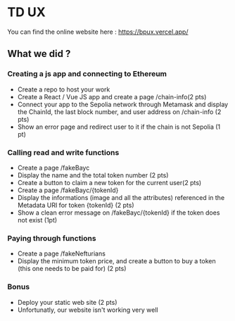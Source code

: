 # TD UX

You can find the online website here : https://bpux.vercel.app/  

## What we did ?  

### Creating a js app and connecting to Ethereum

- Create a repo to host your work
- Create a React / Vue JS app and create a page /chain-info(2 pts)
- Connect your app to the Sepolia network through Metamask and display the ChainId, the last block number, and user address on /chain-info (2 pts)
- Show an error page and redirect user to it if the chain is not Sepolia (1 pt)

### Calling read and write functions

- Create a page /fakeBayc
- Display the name and the total token number (2 pts)
- Create a button to claim a new token for the current user(2 pts)
- Create a page /fakeBayc/{tokenId}
- Display the informations (image and all the attributes) referenced in the Metadata URI for token {tokenId} (2 pts)
- Show a clean error message on /fakeBayc/{tokenId} if the token does not exist (1pt)

### Paying through functions

- Create a page /fakeNefturians
- Display the minimum token price, and create a button to buy a token (this one needs to be paid for) (2 pts)

### Bonus

- Deploy your static web site (2 pts)
- Unfortunatly, our website isn't working very well 
